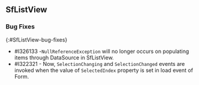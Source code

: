 ## SfListView

### Bug Fixes
{:#SfListView-bug-fixes}

* \#I326133 -`NullReferenceException` will no longer occurs on populating items through DataSource in SfListView.
* \#I322321 - Now, `SelectionChanging` and `SelectionChanged` events are invoked when the value of `SelectedIndex` property is set in load event of Form.

